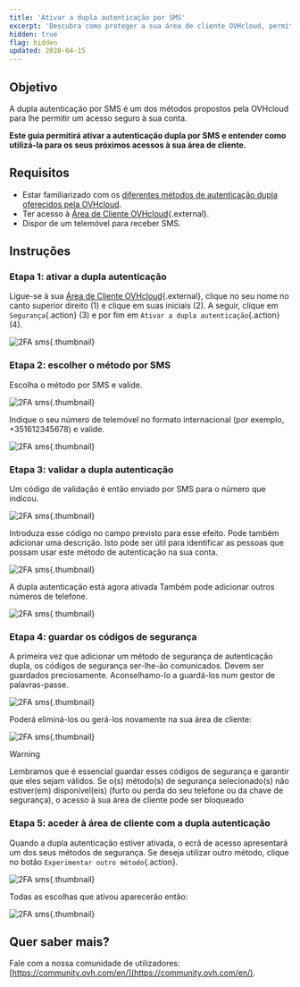 ```yaml
---
title: 'Ativar a dupla autenticação por SMS'
excerpt: 'Descubra como proteger a sua área de cliente OVHcloud, permitindo a autenticação dupla por SMS'
hidden: true
flag: hidden
updated: 2020-04-15
---
```


## Objetivo

A dupla autenticação por SMS é um dos métodos propostos pela OVHcloud para lhe permitir um acesso seguro à sua conta.

**Este guia permitirá ativar a autenticação dupla por SMS e entender como utilizá-la para os seus próximos acessos à sua área de cliente.**

## Requisitos

- Estar familiarizado com os [diferentes métodos de autenticação dupla oferecidos pela OVHcloud](/pages/account_and_service_management/account_information/secure-ovhcloud-account-with-2fa).
- Ter acesso à [Área de Cliente OVHcloud](https://www.ovh.com/auth/?action=gotomanager&from=https://www.ovh.pt/&ovhSubsidiary=pt){.external}.
- Dispor de um telemóvel para receber SMS.

## Instruções

### Etapa 1: ativar a dupla autenticação

Ligue-se à sua [Área de Cliente OVHcloud](https://www.ovh.com/auth/?action=gotomanager&from=https://www.ovh.pt/&ovhSubsidiary=pt){.external}, clique no seu nome no canto superior direito (1) e clique em suas iniciais (2). A seguir, clique em `Segurança`{.action} (3) e por fim em `Ativar a dupla autenticação`{.action} (4).

![2FA sms](images/hub2FA.png){.thumbnail}

### Etapa 2: escolher o método por SMS

Escolha o método por SMS e valide.

![2FA sms](images/2fasms1edit.png){.thumbnail}

Indique o seu número de telemóvel no formato internacional (por exemplo, +351612345678) e valide.

![2FA sms](images/2fasms2.png){.thumbnail}

### Etapa 3: validar a dupla autenticação

Um código de validação é então enviado por SMS para o número que indicou.

![2FA sms](images/2fasms3edit.png){.thumbnail}

Introduza esse código no campo previsto para esse efeito. Pode também adicionar uma descrição. Isto pode ser útil para identificar as pessoas que possam usar este método de autenticação na sua conta.

![2FA sms](images/2fasms4edit.png){.thumbnail}

A dupla autenticação está agora ativada Também pode adicionar outros números de telefone.

![2FA sms](images/2fasms5.png){.thumbnail}

### Etapa 4: guardar os códigos de segurança

A primeira vez que adicionar um método de segurança de autenticação dupla, os códigos de segurança ser-lhe-ão comunicados. Devem ser guardados preciosamente. Aconselhamo-lo a guardá-los num gestor de palavras-passe.

![2FA sms](images/2facodes.png){.thumbnail}

Poderá eliminá-los ou gerá-los novamente na sua área de cliente:

![2FA sms](images/2facodesaction.png){.thumbnail}

> [!warning]
>
> Lembramos que é essencial guardar esses códigos de segurança e garantir que eles sejam válidos. Se o(s) método(s) de segurança selecionado(s) não estiver(em) disponível(eis) (furto ou perda do seu telefone ou da chave de segurança), o acesso à sua área de cliente pode ser bloqueado
> 

### Etapa 5: aceder à área de cliente com a dupla autenticação

Quando a dupla autenticação estiver ativada, o ecrã de acesso apresentará um dos seus métodos de segurança.
 Se deseja utilizar outro método, clique no botão `Experimentar outro método`{.action}.

![2FA sms](images/2fasmsloginedit.png){.thumbnail}

Todas as escolhas que ativou aparecerão então:

![2FA sms](images/2faloginchoice.png){.thumbnail}

## Quer saber mais?

Fale com a nossa comunidade de utilizadores: [https://community.ovh.com/en/](https://community.ovh.com/en/).